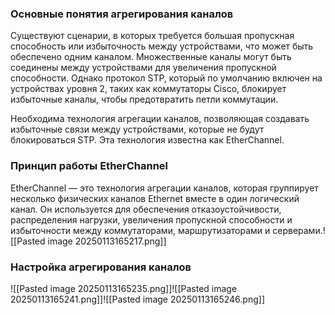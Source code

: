 ### Основные понятия агрегирования каналов
Существуют сценарии, в которых требуется большая пропускная способность или избыточность между устройствами, что может быть обеспечено одним каналом. Множественные каналы могут быть соединены между устройствами для увеличения пропускной способности. Однако протокол STP, который по умолчанию включен на устройствах уровня 2, таких как коммутаторы Cisco, блокирует избыточные каналы, чтобы предотвратить петли коммутации.

Необходима технология агрегации каналов, позволяющая создавать избыточные связи между устройствами, которые не будут блокироваться STP. Эта технология известна как EtherChannel.
### Принцип работы EtherChannel
EtherChannel — это технология агрегации каналов, которая группирует несколько физических каналов Ethernet вместе в один логический канал. Он используется для обеспечения отказоустойчивости, распределения нагрузки, увеличения пропускной способности и избыточности между коммутаторами, маршрутизаторами и серверами.![[Pasted image 20250113165217.png]]
### Настройка агрегирования каналов
![[Pasted image 20250113165235.png]]![[Pasted image 20250113165241.png]]![[Pasted image 20250113165246.png]]